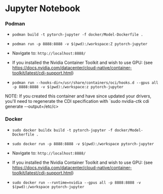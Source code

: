 # Jupyter Notebook

### Podman
- `podman build -t pytorch-jupyter -f docker/Model-Dockerfile .`
- `podman run -p 8888:8888 -v $(pwd):/workspace:Z pytorch-jupyter`

- Navigate to:
`http://localhost:8888/`

- If you installed the Nvidia Container Toolkit and wish to use GPU: (see https://docs.nvidia.com/datacenter/cloud-native/container-toolkit/latest/cdi-support.html)

- `podman run --hooks-dir=/usr/share/containers/oci/hooks.d --gpus all -p 8888:8888 -v $(pwd):/workspace:z pytorch-jupyter`

NOTE: If you created this container and have since updated your drivers, you'll need to regenerate the CDI specification with `sudo nvidia-ctk cdi generate --output=/etc/c>

### Docker
- `sudo docker buildx build -t pytorch-jupyter -f docker/Model-Dockerfile .`
- `sudo docker run -p 8888:8888 -v $(pwd):/workspace pytorch-jupyter`

- Navigate to:
`http://localhost:8888/`

- If you installed the Nvidia Container Toolkit and wish to use GPU: (see https://docs.nvidia.com/datacenter/cloud-native/container-toolkit/latest/cdi-support.html)
- `sudo docker run --runtime=nvidia --gpus all -p 8888:8888 -v $(pwd):/workspace pytorch-jupyter`
